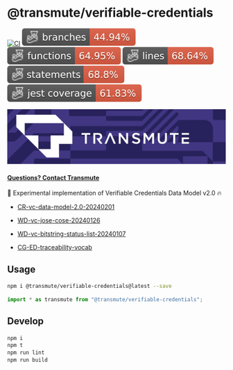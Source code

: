 # @transmute/verifiable-credentials

[![CI](https://github.com/transmute-industries/verifiable-credentials/actions/workflows/ci.yml/badge.svg)](https://github.com/transmute-industries/verifiable-credentials/actions/workflows/ci.yml)
![Branches](./badges/coverage-branches.svg)
![Functions](./badges/coverage-functions.svg)
![Lines](./badges/coverage-lines.svg)
![Statements](./badges/coverage-statements.svg)
![Jest coverage](./badges/coverage-jest%20coverage.svg)

<!-- [![NPM](https://nodei.co/npm/@transmute/verifiable-credentials.png?mini=true)](https://npmjs.org/package/@transmute/verifiable-credentials) -->

<img src="./transmute-banner.png" />

#### [Questions? Contact Transmute](https://transmute.typeform.com/to/RshfIw?typeform-source=verifiable-credentials)

🚧 Experimental implementation of Verifiable Credentials Data Model v2.0 🔥

- [CR-vc-data-model-2.0-20240201](https://www.w3.org/TR/2024/CR-vc-data-model-2.0-20240201/)
- [WD-vc-jose-cose-20240126](https://www.w3.org/TR/2024/WD-vc-jose-cose-20240126/)
- [WD-vc-bitstring-status-list-20240107](https://www.w3.org/TR/2024/WD-vc-bitstring-status-list-20240107/)

- [CG-ED-traceability-vocab](https://w3c-ccg.github.io/traceability-vocab/)

## Usage

```sh
npm i @transmute/verifiable-credentials@latest --save
```

```ts
import * as transmute from "@transmute/verifiable-credentials";
```

## Develop

```bash
npm i
npm t
npm run lint
npm run build
```
